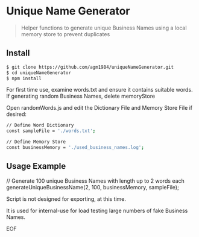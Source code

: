 # Unique Name Generator
> Helper functions to generate unique Business Names using a local memory store to prevent duplicates

## Install
``` bash
$ git clone https://github.com/agm1984/uniqueNameGenerator.git
$ cd uniqueNameGenerator
$ npm install
```

For first time use, examine words.txt and ensure it contains suitable words.
If generating random Business Names, delete memoryStore

Open randomWords.js and edit the Dictionary File and Memory Store File if desired:
``` bash
// Define Word Dictionary
const sampleFile = './words.txt';

// Define Memory Store
const businessMemory = './used_business_names.log';
```

## Usage Example
// Generate 100 unique Business Names with length up to 2 words each
generateUniqueBusinessName(2, 100, businessMemory, sampleFile);

Script is not designed for exporting, at this time.

It is used for internal-use for load testing large numbers of fake Business Names.

EOF
